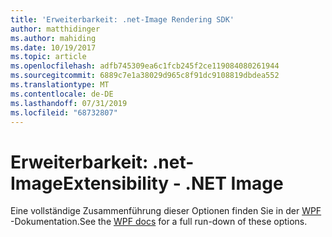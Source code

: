 ```yaml
---
title: 'Erweiterbarkeit: .net-Image Rendering SDK'
author: matthidinger
ms.author: mahiding
ms.date: 10/19/2017
ms.topic: article
ms.openlocfilehash: adfb745309ea6c1fcb245f2ce119084080261944
ms.sourcegitcommit: 6889c7e1a38029d965c8f91dc9108819dbdea552
ms.translationtype: MT
ms.contentlocale: de-DE
ms.lasthandoff: 07/31/2019
ms.locfileid: "68732807"
---
```

# <a name="extensibility---net-image"></a><span data-ttu-id="75380-102">Erweiterbarkeit: .net-Image</span><span class="sxs-lookup"><span data-stu-id="75380-102">Extensibility - .NET Image</span></span>

<span data-ttu-id="75380-103">Eine vollständige Zusammenführung dieser Optionen finden Sie in der [WPF](../net-wpf/getting-started.md) -Dokumentation.</span><span class="sxs-lookup"><span data-stu-id="75380-103">See the [WPF docs](../net-wpf/getting-started.md) for a full run-down of these options.</span></span>